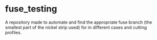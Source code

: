 # fuse_testing
A repository made to automate and find the appropriate fuse branch (the smallest part of the nickel strip used) for in different cases and cutting profiles. 
